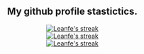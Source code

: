 <h2 align="center">My github profile stastictics.</h2>

  <p align="center">
    <a href="https://github.com/Leanfe">
        <img title="Leanfe stats" alt="Leanfe's streak" src="https://github-readme-streak-stats.herokuapp.com/?user=Leanfe&theme=dark&hide_border=true&stroke=f53b3b"/>
    </a>
  <br>
    <a href="https://github.com/Leanfe">
        <img title="Leanfe stats" alt="Leanfe's streak" src="https://github-readme-stats.vercel.app/api?username=Leanfe&show_icons=true&theme=transparent"/>
    </a>
    <br>
    <a href="https://github.com/Leanfe">
        <img title="Leanfe stats" alt="Leanfe's streak" src="https://github-readme-stats.vercel.app/api/top-langs/?username=Leanfe&layout=compact"/>
    </a>
</p><br>

